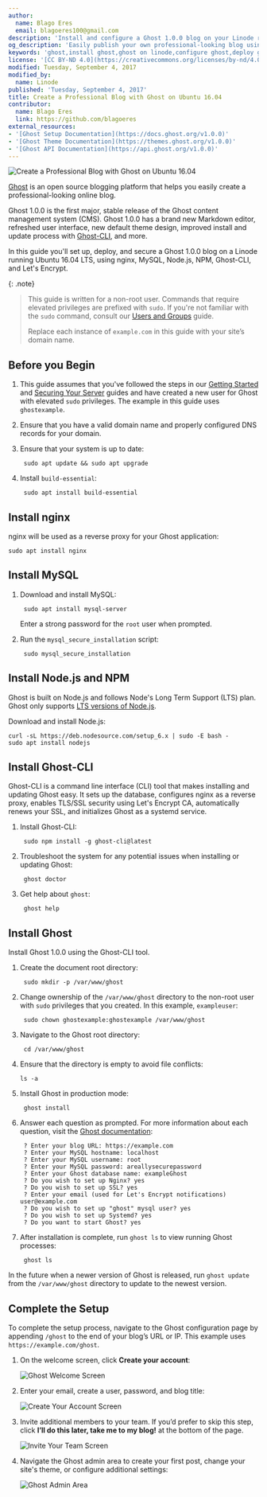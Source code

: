 ```yaml
---
author:
  name: Blago Eres
  email: blagoeres100@gmail.com
description: 'Install and configure a Ghost 1.0.0 blog on your Linode running Ubuntu 16.04.'
og_description: 'Easily publish your own professional-looking blog using Ghost on your Linode.'
keywords: 'ghost,install ghost,ghost on linode,configure ghost,deploy ghost on ubuntu 16.04'
license: '[CC BY-ND 4.0](https://creativecommons.org/licenses/by-nd/4.0)'
modified: Tuesday, September 4, 2017
modified_by:
  name: Linode
published: 'Tuesday, September 4, 2017'
title: Create a Professional Blog with Ghost on Ubuntu 16.04
contributor:
  name: Blago Eres
  link: https://github.com/blagoeres
external_resources:
- '[Ghost Setup Documentation](https://docs.ghost.org/v1.0.0)'
- '[Ghost Theme Documentation](https://themes.ghost.org/v1.0.0)'
- '[Ghost API Documentation](https://api.ghost.org/v1.0.0)'
---
```


![Create a Professional Blog with Ghost on Ubuntu 16.04](/docs/assets/ghost/ghost-blog-ubuntu-16-04-title-graphic.png "Create a Professional Blog with Ghost on Ubuntu 16.04")

[Ghost](https://ghost.org/developers/) is an open source blogging platform that helps you easily create a professional-looking online blog. 

Ghost 1.0.0 is the first major, stable release of the Ghost content management system (CMS). Ghost 1.0.0 has a brand new Markdown editor, refreshed user interface, new default theme design, improved install and update process with [Ghost-CLI](https://github.com/TryGhost/Ghost-CLI), and more.

In this guide you'll set up, deploy, and secure a Ghost 1.0.0 blog on a Linode running Ubuntu 16.04 LTS, using nginx, MySQL, Node.js, NPM, Ghost-CLI, and Let's Encrypt.

{: .note}
>
>This guide is written for a non-root user. Commands that require elevated privileges are prefixed with `sudo`. If you're not familiar with the `sudo` command, consult our [Users and Groups](/docs/tools-reference/linux-users-and-groups) guide.
>
>Replace each instance of `example.com` in this guide with your site’s domain name.

## Before you Begin

1. This guide assumes that you've followed the steps in our [Getting Started](/docs/getting-started) and [Securing Your Server](/docs/security/securing-your-server) guides and have created a new user for Ghost with elevated `sudo` privileges. The example in this guide uses `ghostexample`.

2. Ensure that you have a valid domain name and properly configured DNS records for your domain.

3. Ensure that your system is up to date:

        sudo apt update && sudo apt upgrade

4. Install `build-essential`:

        sudo apt install build-essential

## Install nginx

nginx will be used as a reverse proxy for your Ghost application:

    sudo apt install nginx

## Install MySQL

1. Download and install MySQL:

        sudo apt install mysql-server

    Enter a strong password for the `root` user when prompted.

2. Run the `mysql_secure_installation` script:

        sudo mysql_secure_installation

## Install Node.js and NPM

Ghost is built on Node.js and follows Node's Long Term Support (LTS) plan. Ghost only supports [LTS versions of Node.js](https://github.com/nodejs/LTS).

Download and install Node.js:

    curl -sL https://deb.nodesource.com/setup_6.x | sudo -E bash -
    sudo apt install nodejs

## Install Ghost-CLI

Ghost-CLI is a command line interface (CLI) tool that makes installing and updating Ghost easy. It sets up the database, configures nginx as a reverse proxy, enables TLS/SSL security using Let's Encrypt CA, automatically renews your SSL, and initializes Ghost as a systemd service.

1. Install Ghost-CLI:

        sudo npm install -g ghost-cli@latest

2. Troubleshoot the system for any potential issues when installing or updating Ghost:

        ghost doctor

3. Get help about `ghost`:

        ghost help

## Install Ghost

Install Ghost 1.0.0 using the Ghost-CLI tool.

1. Create the document root directory:

        sudo mkdir -p /var/www/ghost

2. Change ownership of the `/var/www/ghost` directory to the non-root user with `sudo` privileges that you created. In this example, `exampleuser`:

        sudo chown ghostexample:ghostexample /var/www/ghost

3. Navigate to the Ghost root directory:

        cd /var/www/ghost

4.  Ensure that the directory is empty to avoid file conflicts:

        ls -a

5. Install Ghost in production mode:

        ghost install

6. Answer each question as prompted. For more information about each question, visit the [Ghost documentation](https://docs.ghost.org/docs/cli-install#section-prompts):

        ? Enter your blog URL: https://example.com
        ? Enter your MySQL hostname: localhost
        ? Enter your MySQL username: root
        ? Enter your MySQL password: areallysecurepassword
        ? Enter your Ghost database name: exampleGhost
        ? Do you wish to set up Nginx? yes
        ? Do you wish to set up SSL? yes
        ? Enter your email (used for Let's Encrypt notifications) user@example.com
        ? Do you wish to set up "ghost" mysql user? yes
        ? Do you wish to set up Systemd? yes
        ? Do you want to start Ghost? yes

7. After installation is complete, run `ghost ls` to view running Ghost processes:

        ghost ls

In the future when a newer version of Ghost is released, run `ghost update` from the `/var/www/ghost` directory to update to the newest version.

## Complete the Setup

To complete the setup process, navigate to the Ghost configuration page by appending `/ghost` to the end of your blog’s URL or IP. This example uses `https://example.com/ghost`.

1. On the welcome screen, click **Create your account**:

    ![Ghost Welcome Screen](/docs/assets/ghost-1-0-0-welcome-small.png "Ghost Welcome Screen")

2. Enter your email, create a user, password, and blog title:

    ![Create Your Account Screen](/docs/assets/ghost-1-0-0-create-account-small.png "Create Your Account Screen")

3. Invite additional members to your team. If you’d prefer to skip this step, click **I’ll do this later, take me to my blog!** at the bottom of the page.

    ![Invite Your Team Screen](/docs/assets/ghost-1-0-0-invite-team-small.png "Invite Your Team Screen")

4. Navigate the Ghost admin area to create your first post, change your site's theme, or configure additional settings:

    ![Ghost Admin Area](/docs/assets/ghost-1-0-0-getting-started-small.png "Ghost Admin Area")
